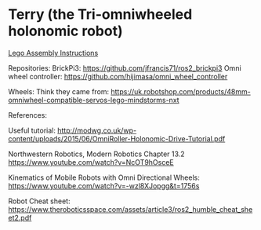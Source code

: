 # Terry (the Tri-omniwheeled holonomic robot)

[Lego Assembly Instructions](./lego_assembly/README.md)

Repositories:
BrickPi3: https://github.com/jfrancis71/ros2_brickpi3
Omni wheel controller: https://github.com/hijimasa/omni_wheel_controller

Wheels:
Think they came from: https://uk.robotshop.com/products/48mm-omniwheel-compatible-servos-lego-mindstorms-nxt



References:


Useful tutorial:
http://modwg.co.uk/wp-content/uploads/2015/06/OmniRoller-Holonomic-Drive-Tutorial.pdf

Northwestern Robotics, Modern Robotics Chapter 13.2
https://www.youtube.com/watch?v=NcOT9hOsceE


Kinematics of Mobile Robots with Omni Directional Wheels:
https://www.youtube.com/watch?v=-wzl8XJopgg&t=1756s


Robot Cheat sheet:
https://www.theroboticsspace.com/assets/article3/ros2_humble_cheat_sheet2.pdf


